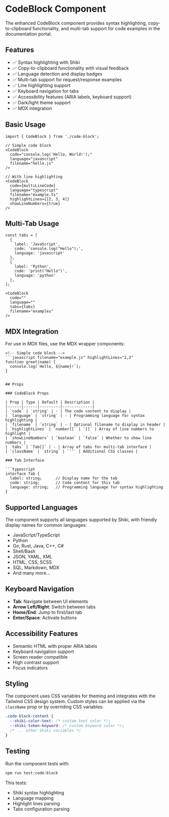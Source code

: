 # CodeBlock Component

The enhanced CodeBlock component provides syntax highlighting, copy-to-clipboard functionality, and multi-tab support for code examples in the documentation portal.

## Features

- ✅ Syntax highlighting with Shiki
- ✅ Copy-to-clipboard functionality with visual feedback
- ✅ Language detection and display badges
- ✅ Multi-tab support for request/response examples
- ✅ Line highlighting support
- ✅ Keyboard navigation for tabs
- ✅ Accessibility features (ARIA labels, keyboard support)
- ✅ Dark/light theme support
- ✅ MDX integration

## Basic Usage

```tsx
import { CodeBlock } from './code-block';

// Simple code block
<CodeBlock
  code="console.log('Hello, World!');"
  language="javascript"
  filename="hello.js"
/>

// With line highlighting
<CodeBlock
  code={multiLineCode}
  language="typescript"
  filename="example.ts"
  highlightLines={[2, 3, 4]}
  showLineNumbers={true}
/>
```

## Multi-Tab Usage

```tsx
const tabs = [
  { 
    label: 'JavaScript', 
    code: 'console.log("Hello");', 
    language: 'javascript' 
  },
  { 
    label: 'Python', 
    code: 'print("Hello")', 
    language: 'python' 
  },
];

<CodeBlock
  code=""
  language=""
  tabs={tabs}
  filename="examples"
/>
```

## MDX Integration

For use in MDX files, use the MDX wrapper components:

```mdx
<!-- Simple code block -->
```javascript filename="example.js" highlightLines="2,3"
function greet(name) {
  console.log(`Hello, ${name}!`);
}
```

<!-- Multi-tab code block -->
<CodeTabs 
  tabs='[{"label":"cURL","code":"curl -X GET https://api.example.com","language":"bash"},{"label":"Response","code":"{\"status\":\"success\"}","language":"json"}]'
  filename="api-example"
/>
```

## Props

### CodeBlock Props

| Prop | Type | Default | Description |
|------|------|---------|-------------|
| `code` | `string` | - | The code content to display |
| `language` | `string` | - | Programming language for syntax highlighting |
| `filename` | `string` | - | Optional filename to display in header |
| `highlightLines` | `number[]` | `[]` | Array of line numbers to highlight |
| `showLineNumbers` | `boolean` | `false` | Whether to show line numbers |
| `tabs` | `Tab[]` | - | Array of tabs for multi-tab interface |
| `className` | `string` | `''` | Additional CSS classes |

### Tab Interface

```typescript
interface Tab {
  label: string;      // Display name for the tab
  code: string;       // Code content for this tab
  language: string;   // Programming language for syntax highlighting
}
```

## Supported Languages

The component supports all languages supported by Shiki, with friendly display names for common languages:

- JavaScript/TypeScript
- Python
- Go, Rust, Java, C++, C#
- Shell/Bash
- JSON, YAML, XML
- HTML, CSS, SCSS
- SQL, Markdown, MDX
- And many more...

## Keyboard Navigation

- **Tab**: Navigate between UI elements
- **Arrow Left/Right**: Switch between tabs
- **Home/End**: Jump to first/last tab
- **Enter/Space**: Activate buttons

## Accessibility Features

- Semantic HTML with proper ARIA labels
- Keyboard navigation support
- Screen reader compatible
- High contrast support
- Focus indicators

## Styling

The component uses CSS variables for theming and integrates with the Tailwind CSS design system. Custom styles can be applied via the `className` prop or by overriding CSS variables:

```css
.code-block-content {
  --shiki-color-text: /* custom text color */;
  --shiki-token-keyword: /* custom keyword color */;
  /* ... other Shiki variables */
}
```

## Testing

Run the component tests with:

```bash
npm run test:code-block
```

This tests:
- Shiki syntax highlighting
- Language mapping
- Highlight lines parsing
- Tabs configuration parsing